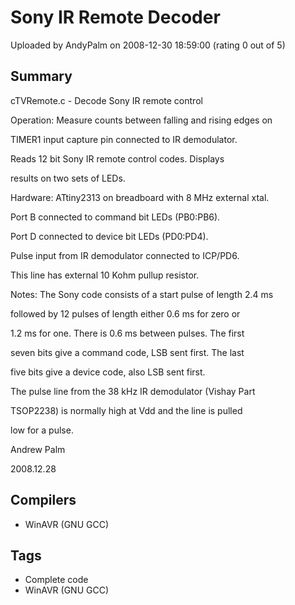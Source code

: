 # Sony IR Remote Decoder

Uploaded by AndyPalm on 2008-12-30 18:59:00 (rating 0 out of 5)

## Summary

 cTVRemote.c - Decode Sony IR remote control


 Operation: Measure counts between falling and rising edges on  

 TIMER1 input capture pin connected to IR demodulator.  

 Reads 12 bit Sony IR remote control codes. Displays  

 results on two sets of LEDs.


 Hardware: ATtiny2313 on breadboard with 8 MHz external xtal.


 Port B connected to command bit LEDs (PB0:PB6).  

 Port D connected to device bit LEDs (PD0:PD4).  

 Pulse input from IR demodulator connected to ICP/PD6.  

 This line has external 10 Kohm pullup resistor.


 Notes: The Sony code consists of a start pulse of length 2.4 ms  

 followed by 12 pulses of length either 0.6 ms for zero or  

 1.2 ms for one. There is 0.6 ms between pulses. The first  

 seven bits give a command code, LSB sent first. The last  

 five bits give a device code, also LSB sent first.


 The pulse line from the 38 kHz IR demodulator (Vishay Part  

 TSOP2238) is normally high at Vdd and the line is pulled  

 low for a pulse. 


 Andrew Palm  

 2008.12.28

## Compilers

- WinAVR (GNU GCC)

## Tags

- Complete code
- WinAVR (GNU GCC)
